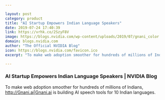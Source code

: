```yaml
---

layout: post
category: product
title: "AI Startup Empowers Indian Language Speakers"
date: 2019-07-24 17:40:39
link: https://vrhk.co/2SzyF8V
image: https://blogs.nvidia.com/wp-content/uploads/2019/07/gnani_color.jpg
domain: blogs.nvidia.com
author: "The Official NVIDIA Blog"
icon: https://blogs.nvidia.com/favicon.ico
excerpt: "To make web adoption smoother for hundreds of millions of Indians, <http://Gnani.ai|Gnani.ai> is building AI speech tools for 10 Indian languages."

---
```


### AI Startup Empowers Indian Language Speakers | NVIDIA Blog

To make web adoption smoother for hundreds of millions of Indians, <http://Gnani.ai|Gnani.ai> is building AI speech tools for 10 Indian languages.